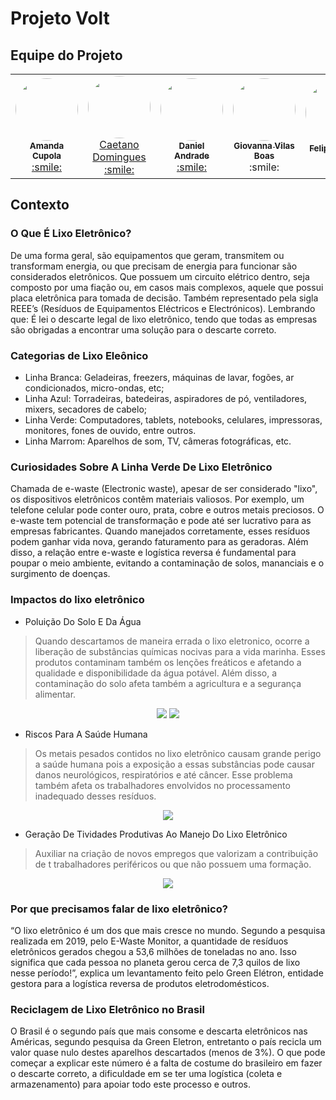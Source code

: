 # Projeto Volt 

## Equipe do Projeto
<table>
  <tr>
    <td align="center"><a href="https://github.com/AmandaCupolaa"><img style="border-radius: 50%;" src="https://avatars.githubusercontent.com/u/125586676?v=4" width="100px;" alt=""/><br /><sub><b>Amanda Cupola</b></sub></a><br /><a href="#" >:smile:</a></td>
    <td align="center"><a href="https://github.com/CaetanoDomingues"><img style="border-radius: 50%;" src="https://avatars.githubusercontent.com/u/125586831?v=4" width="100px;" alt=""/><br /><sub><b></b></sub>Caetano Domingues</a><br /><a href="#" >:smile:</a></td>
    <td align="center"><a href="https://github.com/danielandrade108"><img style="border-radius: 50%;" src="https://avatars.githubusercontent.com/u/125586786?v=4" width="100px;" alt=""/><br /><sub><b>Daniel Andrade</b></sub></a><br /><a href="#">:smile:</a></td>
    <td align="center"><a href="https://github.com/Davi-Hilario"><img style="border-radius: 50%;" src="https://avatars.githubusercontent.com/u/125586338?v=4" width="100px;" alt=""/><br /><sub><b>Giovanna Vilas Boas</b></sub></a><br /><a>:smile:</a></td>
    <td align="center"><a href="https://github.com/FelipeSantos-cco"><img style="border-radius: 50%;" src="https://avatars.githubusercontent.com/u/125617308?v=4" width="100px;" alt=""/><br /><sub><b>Felipe Santos</b></sub></a><br /><a href="#">☕</a></td>
    <td align="center"><a href="https://github.com/LarissaSonoda"><img style="border-radius: 50%;" src="https://avatars.githubusercontent.com/u/82535458?v=4" width="100px;" alt=""/><br /><sub><b>Larissa Sonoda</b></sub></a><br /><a href="#">:smile:</a></td>
  </tr>
</table>

## Contexto

### O Que É Lixo Eletrônico? 

De uma forma geral, são equipamentos que geram, transmitem ou transformam energia, ou que precisam de energia para funcionar são considerados eletrônicos. Que possuem um circuito elétrico dentro, seja composto por uma fiação ou, em casos mais complexos, aquele que possui placa eletrônica para tomada de decisão. Também representado pela sigla REEE’s (Resíduos de Equipamentos Eléctricos e Electrónicos). Lembrando que: É lei o descarte legal de lixo eletrônico, tendo que todas as empresas são obrigadas a encontrar uma solução para o descarte correto. 

### Categorias de Lixo Eleônico
- Linha Branca: Geladeiras, freezers, máquinas de lavar, fogões, ar condicionados, micro-ondas, etc;
- Linha Azul: Torradeiras, batedeiras, aspiradores de pó, ventiladores, mixers, secadores de cabelo;
- Linha Verde: Computadores, tablets, notebooks, celulares, impressoras, monitores, fones de ouvido, entre outros.
- Linha Marrom: Aparelhos de som, TV, câmeras fotográficas, etc.

### Curiosidades Sobre A Linha Verde De Lixo Eletrônico 

Chamada de e-waste (Electronic waste), apesar de ser considerado "lixo", os dispositivos eletrônicos contêm materiais valiosos. Por exemplo, um telefone celular pode conter ouro, prata, cobre e outros metais preciosos. O e-waste tem potencial de transformação e pode até ser lucrativo para as empresas fabricantes. Quando manejados corretamente, esses resíduos podem ganhar vida nova, gerando faturamento para as geradoras. Além disso, a relação entre e-waste e logística reversa é fundamental para poupar o meio ambiente, evitando a contaminação de solos, mananciais e o surgimento de doenças. 

### Impactos do lixo eletrônico 
- Poluição Do Solo E Da Água
> Quando descartamos de maneira errada o lixo eletronico, ocorre a liberação de substâncias químicas nocivas para a vida marinha. Esses produtos contaminam também os lenções freáticos e afetando a qualidade e disponibilidade da água potável. Além disso, a contaminação do solo afeta também a agricultura e a segurança alimentar.

<div align="center"><img src="https://github.com/Grupo-6-Projeto-Volt/Docs/assets/125617308/dbe12fb4-a112-4b78-b177-c00974662ef1">
<img src="https://github.com/Grupo-6-Projeto-Volt/Docs/assets/125617308/10627a69-7529-4ace-a6dc-bc415880fbe1"></div>

- Riscos Para A Saúde Humana
> Os metais pesados contidos no lixo eletrônico causam grande perigo a saúde humana pois a exposição a essas substâncias pode causar danos neurológicos, respiratórios e até câncer. Esse problema também afeta os trabalhadores envolvidos no processamento inadequado desses resíduos.

<div align="center"><img src="https://github.com/Grupo-6-Projeto-Volt/Docs/assets/125617308/7f0f1b89-f840-47e1-9663-510a50c3e8da"></div>

- Geração De Tividades Produtivas Ao Manejo Do Lixo Eletrônico
> Auxiliar na criação de novos empregos que valorizam a contribuição de 	t	trabalhadores periféricos ou que não possuem uma formação.

<div align="center"><img src="https://github.com/Grupo-6-Projeto-Volt/Docs/assets/125617308/7413c3b2-b802-4a64-a909-e501ad7e430f"></div>

### Por que precisamos falar de lixo eletrônico? 
“O lixo eletrônico é um dos que mais cresce no mundo. Segundo a pesquisa realizada em 2019, pelo E-Waste Monitor, a quantidade de resíduos eletrônicos gerados chegou a 53,6 milhões de toneladas no ano. Isso significa que cada pessoa no planeta gerou cerca de 7,3 quilos de lixo nesse período!”, explica um levantamento feito pelo Green Elétron, entidade gestora para a logística reversa de produtos eletrodomésticos.  

 ### Reciclagem de Lixo Eletrônico no Brasil 
O Brasil é o segundo país que mais consome e descarta eletrônicos nas Américas, segundo pesquisa da Green Eletron, entretanto o país recicla um valor quase nulo destes aparelhos descartados (menos de 3%). O que pode começar a explicar este número é a falta de costume do brasileiro em fazer o descarte correto, a dificuldade em se ter uma logística (coleta e armazenamento) para apoiar todo este processo e outros.
